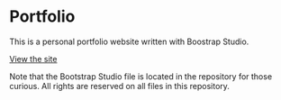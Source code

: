 # Portfolio

This is a personal portfolio website written with Boostrap Studio.

[View the site](https://conersteen19.github.io)

Note that the Bootstrap Studio file is located in the repository for those curious.  All rights are reserved on all files in this repository.
